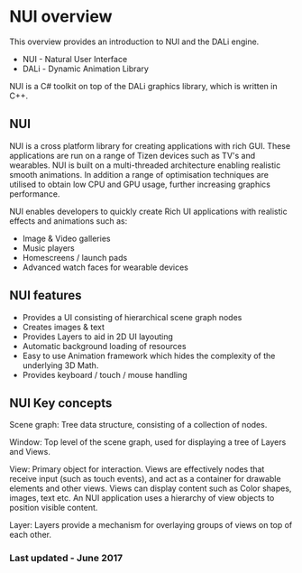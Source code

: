 # NUI overview

This overview provides an introduction to NUI and the DALi engine.

+ NUI  - Natural User Interface
+ DALi - Dynamic Animation Library

NUI is a C# toolkit on top of the DALi graphics library, which is written in C++.

## NUI 

NUI is a cross platform library for creating applications with rich GUI. These applications are run on a
range of Tizen devices such as TV's and wearables. NUI is built on a multi-threaded architecture enabling
realistic smooth animations. In addition a range of optimisation techniques are utilised to obtain low CPU and GPU
usage, further increasing graphics performance.

NUI enables developers to quickly create Rich UI applications with realistic effects and animations such as:

 + Image & Video galleries
 + Music players
 + Homescreens / launch pads
 + Advanced watch faces for wearable devices

## NUI features

 + Provides a UI consisting of hierarchical scene graph nodes
 + Creates images & text
 + Provides Layers to aid in 2D UI layouting
 + Automatic background loading of resources
 + Easy to use Animation framework which hides the complexity of the underlying 3D Math.
 + Provides keyboard / touch / mouse handling

## NUI Key concepts

Scene graph: Tree data structure, consisting of a collection of nodes.

Window:      Top level of the scene graph, used for displaying a tree of Layers and Views.

View:        Primary object for interaction. Views are effectively nodes that receive input (such as touch events),
             and act as a container for drawable elements and other views. Views can display content such as Color shapes, images, text etc.
             An NUI application uses a hierarchy of view objects to position visible content.

Layer:       Layers provide a mechanism for overlaying groups of views on top of each other.

### Last updated - June 2017



